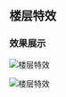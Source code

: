 ## 楼层特效

### 效果展示
![楼层特效](https://github.com/fangweiren/JavaScript-Learning/raw/master/Floor-effects/images/Floor-effects1.gif)

![楼层特效](https://github.com/fangweiren/JavaScript-Learning/raw/master/Floor-effects/images/Floor-effects2.gif)
